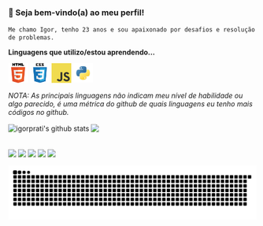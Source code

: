 ### 👋 Seja bem-vindo(a) ao meu perfil!
```
Me chamo Igor, tenho 23 anos e sou apaixonado por desafios e resolução de problemas.
```

**Linguagens que utilizo/estou aprendendo...**  

<code><img height="40" src="https://raw.githubusercontent.com/github/explore/80688e429a7d4ef2fca1e82350fe8e3517d3494d/topics/html/html.png"></code>
<code><img height="40" src="https://raw.githubusercontent.com/github/explore/80688e429a7d4ef2fca1e82350fe8e3517d3494d/topics/css/css.png"></code>
<code><img height="40" src="https://raw.githubusercontent.com/github/explore/80688e429a7d4ef2fca1e82350fe8e3517d3494d/topics/javascript/javascript.png"></code>
<code><img height="40" src="https://raw.githubusercontent.com/github/explore/5c058a388828bb5fde0bcafd4bc867b5bb3f26f3/topics/python/python.png"></code> 


*NOTA: As principais linguagens não indicam meu nível de habilidade ou algo parecido, é uma métrica do github de quais linguagens eu tenho mais códigos no github.*
	

<!--GITHUB STATUS -->
<div>
  <img align="center" src="https://github-readme-stats.vercel.app/api?username=igorprati&show_icons=true&include_all_commits=true&theme=gotham&custom_title=Status de Igor Prati no Github :D" alt="igorprati's github stats" />

<!--LINGUAGENS MAIS UTILIZADAS-->
  <img align="center" width="320px" src="https://github-readme-stats.vercel.app/api/top-langs/?username=igorprati&layout=compact&theme=gotham&custom_title=Most Used Languages :)" />
</div> 

<br>
<!--ÍCONES SOCIAIS-->
<br>
  <a href="https://www.linkedin.com/in/igorprati/" target="_blank"><img src="https://img.shields.io/badge/-LinkedIn-%230077B5?style=for-the-badge&logo=linkedin&logoColor=white" target="_blank"></a>
  	<!--INSTAGRAM-->
  <a href = "https://www.instagram.com/igorprati/"><img src="https://img.shields.io/badge/Instagram-E4405F?style=for-the-badge&logo=instagram&logoColor=white" target="_blank"></a>
	<!--GMAIL -->
  <a href = "mailto: igorprati98@gmail.com"><img src="https://img.shields.io/badge/-Gmail-%23333?style=for-the-badge&logo=gmail&logoColor=white" target="_blank"></a>
  	<!--CODEPEN-->
	<a href = "https://codepen.io/igor-greg-rio-prati"><img src="https://img.shields.io/badge/Codepen-000000?style=for-the-badge&logo=codepen&logoColor=white" target="_blank"></a>
	<!--LINKEDIN-->
	<a href = "https://www.linkedin.com/in/igorprati/"><img src="https://img.shields.io/badge/LinkedIn-0077B5?style=for-the-badge&logo=linkedin&logoColor=white" target="_blank"></a>
	
	
![Snake animation](https://github.com/igorprati/igorprati/blob/output/github-contribution-grid-snake.svg)
  
</div>
